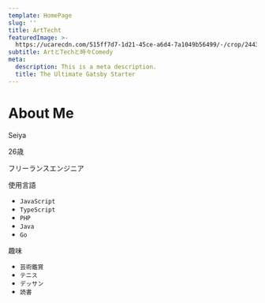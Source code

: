```yaml
---
template: HomePage
slug: ''
title: ArtTecht
featuredImage: >-
  https://ucarecdn.com/515ff7d7-1d21-45ce-a6d4-7a1049b56499/-/crop/2443x1500/0,91/-/preview/
subtitle: ArtとTechと時々Comedy
meta:
  description: This is a meta description.
  title: The Ultimate Gatsby Starter
---
```

# About Me

Seiya

26歳

フリーランスエンジニア

 使用言語

* `JavaScript`
* `TypeScript`
* `PHP`
* `Java`
* `Go`

趣味

* `芸術鑑賞`
* `テニス`
* `デッサン`
* `読書`
